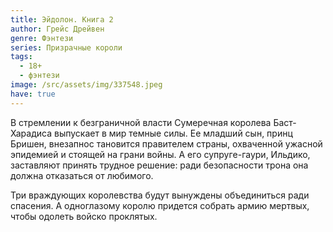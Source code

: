 ```yaml
---
title: Эйдолон. Книга 2
author: Грейс Дрейвен
genre: Фэнтези
series: Призрачные короли
tags:
  - 18+
  - фэнтези
image: /src/assets/img/337548.jpeg
have: true
---
```

В стремлении к безграничной власти Сумеречная королева Баст-Харадиса выпускает в мир темные силы. Ее младший сын, принц Бришен, внезапнос тановится правителем страны, охваченной ужасной эпидемией и стоящей на грани войны. А его супругe-гаури, Ильдико, заставляют принять трудное решение: ради безопасности трона она должна отказаться от любимого.

Три враждующих королевства будут вынуждены объединиться ради спасения. А одноглазому королю придется собрать армию мертвых, чтобы одолеть войско проклятых.

